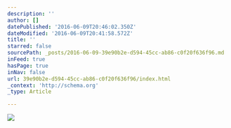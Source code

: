 ```yaml
---
description: ''
author: []
datePublished: '2016-06-09T20:46:02.350Z'
dateModified: '2016-06-09T20:41:58.572Z'
title: ''
starred: false
sourcePath: _posts/2016-06-09-39e90b2e-d594-45cc-ab86-c0f20f636f96.md
inFeed: true
hasPage: true
inNav: false
url: 39e90b2e-d594-45cc-ab86-c0f20f636f96/index.html
_context: 'http://schema.org'
_type: Article

---
```

![](https://the-grid-user-content.s3-us-west-2.amazonaws.com/6cb3b872-02b5-4bbe-994e-f93ede622cbf.jpg)